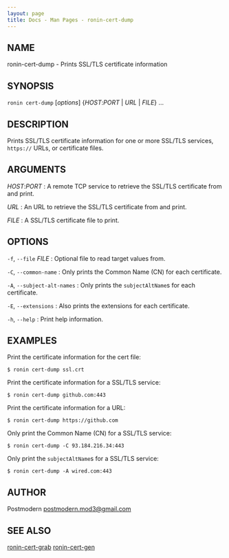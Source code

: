 ```yaml
---
layout: page
title: Docs - Man Pages - ronin-cert-dump
---
```


## NAME

ronin-cert-dump - Prints SSL/TLS certificate information

## SYNOPSIS

`ronin cert-dump` [*options*] {*HOST*:*PORT* \| *URL* \| *FILE*} ...

## DESCRIPTION

Prints SSL/TLS certificate information for one or more SSL/TLS services,
`https://` URLs, or certificate files.

## ARGUMENTS

*HOST*:*PORT*
: A remote TCP service to retrieve the SSL/TLS certificate from and print.

*URL*
: An URL to retrieve the SSL/TLS certificate from and print.

*FILE*
: A SSL/TLS certificate file to print.

## OPTIONS

`-f`, `--file` *FILE*
: Optional file to read target values from.

`-C`, `--common-name`
: Only prints the Common Name (CN) for each certificate.

`-A`, `--subject-alt-names`
: Only prints the `subjectAltName`s for each certificate.

`-E`, `--extensions`
: Also prints the extensions for each certificate.

`-h`, `--help`
: Print help information.

## EXAMPLES

Print the certificate information for the cert file:

    $ ronin cert-dump ssl.crt

Print the certificate information for a SSL/TLS service:

    $ ronin cert-dump github.com:443

Print the certificate information for a URL:

    $ ronin cert-dump https://github.com

Only print the Common Name (CN) for a SSL/TLS service:

    $ ronin cert-dump -C 93.184.216.34:443

Only print the `subjectAltName`s for a SSL/TLS service:

    $ ronin cert-dump -A wired.com:443

## AUTHOR

Postmodern <postmodern.mod3@gmail.com>

## SEE ALSO

[ronin-cert-grab](ronin-cert-grab.1.html) [ronin-cert-gen](ronin-cert-gen.1.html)

